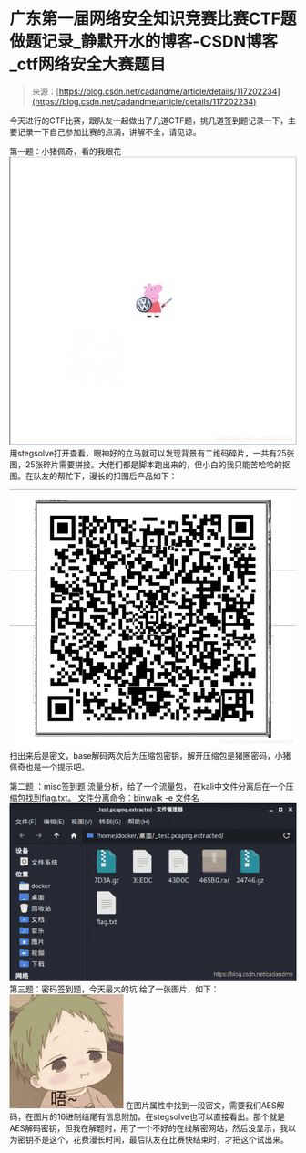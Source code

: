 <!--yml
category: 未分类
date: 2022-04-26 14:40:40
-->

# 广东第一届网络安全知识竞赛比赛CTF题做题记录_静默开水的博客-CSDN博客_ctf网络安全大赛题目

> 来源：[https://blog.csdn.net/cadandme/article/details/117202234](https://blog.csdn.net/cadandme/article/details/117202234)

今天进行的CTF比赛，跟队友一起做出了几道CTF题，挑几道签到题记录一下，主要记录一下自己参加比赛的点滴，讲解不全，请见谅。

第一题：小猪佩奇，看的我眼花
![在这里插入图片描述](img/033cd0e75a266b239223473234e049e4.png)用stegsolve打开查看，眼神好的立马就可以发现背景有二维码碎片，一共有25张图，25张碎片需要拼接。大佬们都是脚本跑出来的，但小白的我只能苦哈哈的抠图。在队友的帮忙下，漫长的扣图后产品如下：

![在这里插入图片描述](img/a7250aaad82229779fb88ed7ca62df61.png)
扫出来后是密文，base解码两次后为压缩包密钥，解开压缩包是猪圈密码，小猪佩奇也是一个提示吧。

第二题 ：misc签到题
流量分析，给了一个流量包，
在kali中文件分离后在一个压缩包找到flag.txt。
文件分离命令：binwalk -e 文件名
![在这里插入图片描述](img/0cdadebcc75367dab28ab3855af3e29a.png)第三题：密码签到题，今天最大的坑
给了一张图片，如下：
![在这里插入图片描述](img/dc187a897719b9a49d58379b608d0032.png)
在图片属性中找到一段密文，需要我们AES解码，在图片的16进制结尾有信息附加，在stegsolve也可以直接看出。那个就是AES解码密钥，但我在解题时，用了一个不好的在线解密网站，然后没显示，我以为密钥不是这个，花费漫长时间，最后队友在比赛快结束时，才把这个试出来。